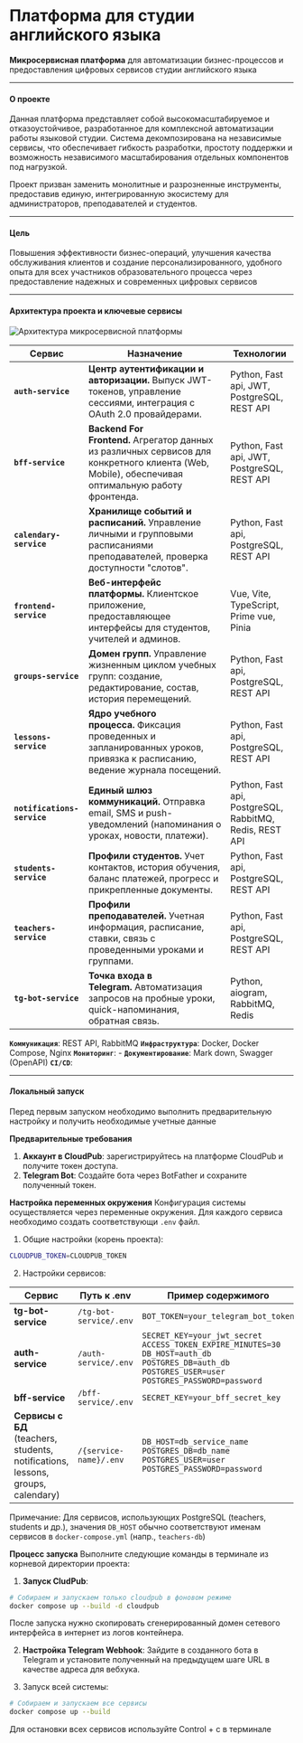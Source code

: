 # Платформа для студии английского языка

**Микросервисная платформа** для автоматизации бизнес-процессов и предоставления цифровых сервисов студии английского языка

---
#### О проекте
Данная платформа представляет собой высокомасштабируемое и отказоустойчивое, разработанное для комплексной автоматизации работы языковой студии. Система декомпозирована на независимые сервисы, что обеспечивает гибкость разработки, простоту поддержки и возможность независимого масштабирования отдельных компонентов под нагрузкой.

Проект призван заменить монолитные и разрозненные инструменты, предоставив единую, интегрированную экосистему для администраторов, преподавателей и студентов.

---
#### Цель
Повышения эффективности бизнес-операций, улучшения качества обслуживания клиентов и создание персонализированного, удобного опыта для всех участников образовательного процесса через предоставление надежных и современных цифровых сервисов

---
#### Архитектура проекта и ключевые сервисы

![Архитектура микросервисной платформы](docs/images/TgBot.png)

| Сервис                      | Назначение                                                                                                                                        | Технологии                                              |
| --------------------------- | ------------------------------------------------------------------------------------------------------------------------------------------------- | ------------------------------------------------------- |
| **`auth-service`**          | **Центр аутентификации и авторизации.** Выпуск JWT-токенов, управление сессиями, интеграция с OAuth 2.0 провайдерами.                             | Python, Fast api, JWT, PostgreSQL, REST API             |
| **`bff-service`**           | **Backend For Frontend.** Агрегатор данных из различных сервисов для конкретного клиента (Web, Mobile), обеспечивая оптимальную работу фронтенда. | Python, Fast api, JWT, PostgreSQL, REST API             |
| **`calendary-service`**     | **Хранилище событий и расписаний.** Управление личными и групповыми расписаниями преподавателей, проверка доступности "слотов".                   | Python, Fast api, PostgreSQL, REST API                  |
| **`frontend-service`**      | **Веб-интерфейс платформы.** Клиентское приложение, предоставляющее интерфейсы для студентов, учителей и админов.                                 | Vue, Vite, TypeScript, Prime vue, Pinia                        |
| **`groups-service`**        | **Домен групп.** Управление жизненным циклом учебных групп: создание, редактирование, состав, история перемещений.                                | Python, Fast api, PostgreSQL, REST API                  |
| **`lessons-service`**       | **Ядро учебного процесса.** Фиксация проведенных и запланированных уроков, привязка к расписанию, ведение журнала посещений.                      | Python, Fast api, PostgreSQL, REST API                  |
| **`notifications-service`** | **Единый шлюз коммуникаций.** Отправка email, SMS и push-уведомлений (напоминания о уроках, новости, платежи).                                    | Python, Fast api, PostgreSQL, RabbitMQ, Redis, REST API |
| **`students-service`**      | **Профили студентов.** Учет контактов, история обучения, баланс платежей, прогресс и прикрепленные документы.                                     | Python, Fast api, PostgreSQL, REST API                  |
| **`teachers-service`**      | **Профили преподавателей.** Учетная информация, расписание, ставки, связь с проведенными уроками и группами.                                      | Python, Fast api, PostgreSQL, REST API                  |
| **`tg-bot-service`**        | **Точка входа в Telegram.** Автоматизация запросов на пробные уроки, quick-напоминания, обратная связь.                                           | Python, aiogram, RabbitMQ, Redis                        |

**`Коммуникация`**: REST API, RabbitMQ
**`Инфраструктура`**: Docker, Docker Compose, Nginx
**`Мониторинг`**: -
**`Документирование`**: Mark down, Swagger (OpenAPI)
**`CI/CD`**:

---
#### Локальный запуск
Перед первым запуском необходимо выполнить предварительную настройку и получить необходимые учетные данные

**Предварительные требования**
1. **Аккаунт в CloudPub**: зарегистрируйтесь на платформе CloudPub и получите токен доступа.
2. **Telegram Bot**: Создайте бота через BotFather и сохраните полученный токен.

**Настройка переменных окружения**
Конфигурация системы осуществляется через переменные окружения. Для каждого сервиса необходимо создать соответствующи `.env` файл.

1. Общие настройки (корень проекта):
```bash
CLOUDPUB_TOKEN=CLOUDPUB_TOKEN
```

2. Настройки сервисов:

|Сервис|Путь к .env|Пример содержимого|
|---|---|---|
|**tg-bot-service**|`/tg-bot-service/.env`|`BOT_TOKEN=your_telegram_bot_token`|
|**auth-service**|`/auth-service/.env`|`SECRET_KEY=your_jwt_secret`  <br>`ACCESS_TOKEN_EXPIRE_MINUTES=30`  <br>`DB_HOST=auth_db`  <br>`POSTGRES_DB=auth_db`  <br>`POSTGRES_USER=user`  <br>`POSTGRES_PASSWORD=password`|
|**bff-service**|`/bff-service/.env`|`SECRET_KEY=your_bff_secret_key`|
|**Сервисы с БД**  <br>(teachers, students,  <br>notifications, lessons,  <br>groups, calendary)|`/{service-name}/.env`|`DB_HOST=db_service_name`  <br>`POSTGRES_DB=db_name`  <br>`POSTGRES_USER=user`  <br>`POSTGRES_PASSWORD=password`|
Примечание: Для сервисов, использующих PostgreSQL (teachers, students и др.), значения `DB_HOST` обычно соответствуют именам сервисов в `docker-compose.yml` (напр., `teachers-db`)

**Процесс запуска**
Выполните следующие команды в терминале из корневой директории проекта:

1.  **Запуск CludPub**:
```bash
# Собираем и запускаем только cloudpub в фоновом режиме
docker compose up --build -d cloudpub
```
После запуска нужно скопировать сгенерированный домен сетевого интерфейса в интернет из логов контейнера.

2. **Настройка Telegram Webhook**:
Зайдите в созданного бота в Telegram и установите полученный на предыдущем шаге URL в качестве адреса для вебхука.

3. Запуск всей системы:
```bash
# Собираем и запускаем все сервисы
docker compose up --build
```

Для остановки всех сервисов используйте Control + c в терминале

